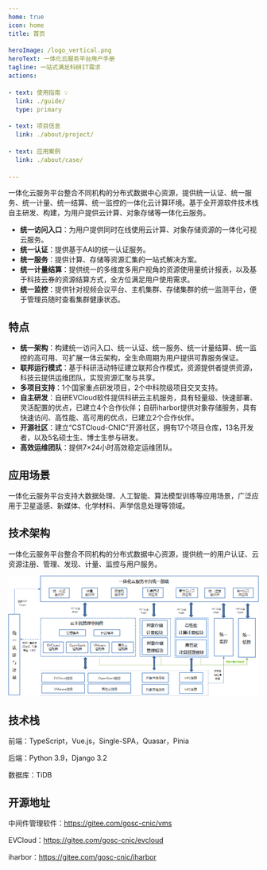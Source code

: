 ```yaml
---
home: true
icon: home
title: 首页

heroImage: /logo_vertical.png
heroText: 一体化云服务平台用户手册
tagline: 一站式满足科研IT需求
actions:

- text: 使用指南 💡
  link: ./guide/
  type: primary

- text: 项目信息
  link: ./about/project/

- text: 应用案例
  link: ./about/case/

---
```


[//]: # (## 中国科技云-一体化云服务平台)
一体化云服务平台整合不同机构的分布式数据中心资源，提供统一认证、统一服务、统一计量、统一结算、统一监控的一体化云计算环境。基于全开源软件技术栈自主研发、构建，为用户提供云计算、对象存储等一体化云服务。

- **统一访问入口**：为用户提供同时在线使用云计算、对象存储资源的一体化可视云服务。
- **统一认证**：提供基于AAI的统一认证服务。
- **统一服务**：提供计算、存储等资源汇集的一站式解决方案。
- **统一计量结算**：提供统一的多维度多用户视角的资源使用量统计报表，以及基于科技云券的资源结算方式，全方位满足用户使用需求。
- **统一监控**：提供针对视频会议平台、主机集群、存储集群的统一监测平台，便于管理员随时查看集群健康状态。

## 特点

- **统一架构**：构建统一访问入口、统一认证、统一服务、统一计量结算、统一监控的高可用、可扩展一体云架构，全生命周期为用户提供可靠服务保证。
- **联邦运行模式**：基于科研活动特征建立联邦合作模式，资源提供者提供资源，科技云提供运维团队，实现资源汇聚与共享。
- **多项目支持**：1个国家重点研发项目，2个中科院级项目交叉支持。
- **自主研发**：自研EVCloud软件提供科研云主机服务，具有轻量级、快速部署、灵活配置的优点，已建立4个合作伙伴；自研iharbor提供对象存储服务，具有快速访问、高性能、高可用的优点，已建立2个合作伙伴。
- **开源社区**：建立“CSTCloud-CNIC”开源社区，拥有17个项目仓库，13名开发者，以及5名硕士生、博士生参与研发。
- **高效运维团队**：提供7×24小时高效稳定运维团队。

## 应用场景

一体化云服务平台支持大数据处理、人工智能、算法模型训练等应用场景，广泛应用于卫星遥感、新媒体、化学材料、声学信息处理等领域。

## 技术架构

一体化云服务平台整合不同机构的分布式数据中心资源，提供统一的用户认证、云资源注册、管理、发现、计量、监控与用户服务。

![一体化云服务平台技术架构](./img/01_architecture.png)

## 技术栈

前端：TypeScript，Vue.js，Single-SPA，Quasar，Pinia

后端：Python 3.9，Django 3.2

数据库：TiDB

## 开源地址

中间件管理软件：https://gitee.com/gosc-cnic/vms

EVCloud：https://gitee.com/gosc-cnic/evcloud

iharbor：https://gitee.com/gosc-cnic/iharbor  
